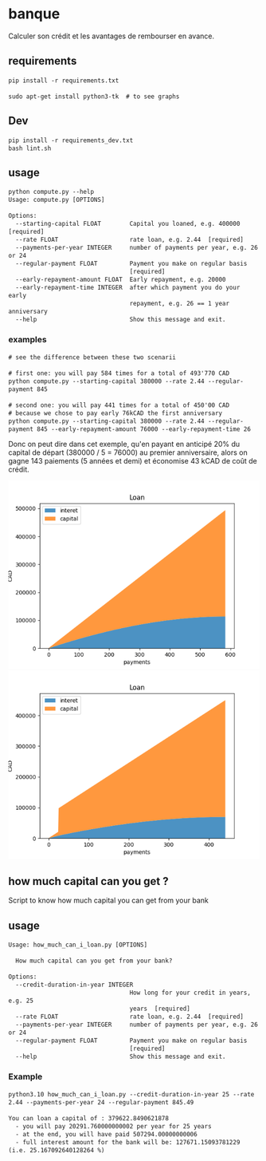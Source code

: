 # banque

Calculer son crédit et les avantages de rembourser en avance.

## requirements

```
pip install -r requirements.txt

sudo apt-get install python3-tk  # to see graphs
```

## Dev

```
pip install -r requirements_dev.txt
bash lint.sh
```

## usage

```
python compute.py --help
Usage: compute.py [OPTIONS]

Options:
  --starting-capital FLOAT        Capital you loaned, e.g. 400000  [required]
  --rate FLOAT                    rate loan, e.g. 2.44  [required]
  --payments-per-year INTEGER     number of payments per year, e.g. 26 or 24
  --regular-payment FLOAT         Payment you make on regular basis
                                  [required]
  --early-repayment-amount FLOAT  Early repayment, e.g. 20000
  --early-repayment-time INTEGER  after which payment you do your early
                                  repayment, e.g. 26 == 1 year anniversary
  --help                          Show this message and exit.

```


### examples

```
# see the difference between these two scenarii

# first one: you will pay 584 times for a total of 493'770 CAD
python compute.py --starting-capital 380000 --rate 2.44 --regular-payment 845

# second one: you will pay 441 times for a total of 450'00 CAD
# because we chose to pay early 76kCAD the first anniversary
python compute.py --starting-capital 380000 --rate 2.44 --regular-payment 845 --early-repayment-amount 76000 --early-repayment-time 26
```

Donc on peut dire dans cet exemple, qu'en payant en anticipé 20% du capital de départ (380000 / 5 = 76000) au premier anniversaire, alors on gagne 143 paiements (5 années et demi) et économise 43 kCAD de coût de crédit.

![Figure_1.png](Figure_1.png) ![Figure_2.png](Figure_2.png)


## how much capital can you get ?

Script to know how much capital you can get from your bank

## usage

```
Usage: how_much_can_i_loan.py [OPTIONS]

  How much capital can you get from your bank?

Options:
  --credit-duration-in-year INTEGER
                                  How long for your credit in years, e.g. 25
                                  years  [required]
  --rate FLOAT                    rate loan, e.g. 2.44  [required]
  --payments-per-year INTEGER     number of payments per year, e.g. 26 or 24
  --regular-payment FLOAT         Payment you make on regular basis
                                  [required]
  --help                          Show this message and exit.
```

### Example

```
python3.10 how_much_can_i_loan.py --credit-duration-in-year 25 --rate 2.44 --payments-per-year 24 --regular-payment 845.49

You can loan a capital of : 379622.8490621878
  - you will pay 20291.760000000002 per year for 25 years
  - at the end, you will have paid 507294.00000000006
  - full interest amount for the bank will be: 127671.15093781229 (i.e. 25.167092640128264 %)
```
